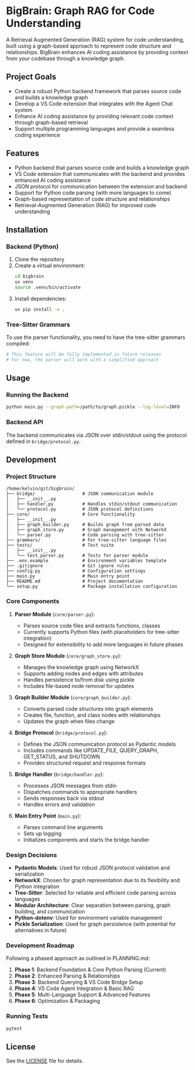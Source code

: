 # BigBrain: Graph RAG for Code Understanding

A Retrieval Augmented Generation (RAG) system for code understanding, built using a graph-based approach to represent code structure and relationships. BigBrain enhances AI coding assistance by providing context from your codebase through a knowledge graph.

## Project Goals

- Create a robust Python backend framework that parses source code and builds a knowledge graph
- Develop a VS Code extension that integrates with the Agent Chat system
- Enhance AI coding assistance by providing relevant code context through graph-based retrieval
- Support multiple programming languages and provide a seamless coding experience

## Features

- Python backend that parses source code and builds a knowledge graph
- VS Code extension that communicates with the backend and provides enhanced AI coding assistance
- JSON protocol for communication between the extension and backend
- Support for Python code parsing (with more languages to come)
- Graph-based representation of code structure and relationships
- Retrieval-Augmented Generation (RAG) for improved code understanding

## Installation

### Backend (Python)

1. Clone the repository
2. Create a virtual environment:
   ```bash
   cd bigbrain
   uv venv
   source .venv/bin/activate
   ```
3. Install dependencies:
   ```bash
   uv pip install -e .
   ```

### Tree-Sitter Grammars

To use the parser functionality, you need to have the tree-sitter grammars compiled:

```bash
# This feature will be fully implemented in future releases
# For now, the parser will work with a simplified approach
```

## Usage

### Running the Backend

```bash
python main.py --graph-path=/path/to/graph.pickle --log-level=INFO
```

### Backend API

The backend communicates via JSON over stdin/stdout using the protocol defined in `bridge/protocol.py`.

## Development

### Project Structure

```
/home/kelvin/git/bigbrain/
├── bridge/                  # JSON communication module
│   ├── __init__.py
│   ├── handler.py           # Handles stdin/stdout communication
│   └── protocol.py          # JSON protocol definitions
├── core/                    # Core functionality
│   ├── __init__.py
│   ├── graph_builder.py     # Builds graph from parsed data
│   ├── graph_store.py       # Graph management with NetworkX
│   └── parser.py            # Code parsing with tree-sitter
├── grammars/                # For tree-sitter language files
├── tests/                   # Test suite
│   ├── __init__.py
│   └── test_parser.py       # Tests for parser module
├── .env.example             # Environment variables template
├── .gitignore               # Git ignore rules
├── config.py                # Configuration settings
├── main.py                  # Main entry point
├── README.md                # Project documentation
└── setup.py                 # Package installation configuration
```

### Core Components

1. **Parser Module** (`core/parser.py`):
   - Parses source code files and extracts functions, classes
   - Currently supports Python files (with placeholders for tree-sitter integration)
   - Designed for extensibility to add more languages in future phases

2. **Graph Store Module** (`core/graph_store.py`):
   - Manages the knowledge graph using NetworkX
   - Supports adding nodes and edges with attributes
   - Handles persistence to/from disk using pickle
   - Includes file-based node removal for updates

3. **Graph Builder Module** (`core/graph_builder.py`):
   - Converts parsed code structures into graph elements
   - Creates file, function, and class nodes with relationships
   - Updates the graph when files change

4. **Bridge Protocol** (`bridge/protocol.py`):
   - Defines the JSON communication protocol as Pydantic models
   - Includes commands like UPDATE_FILE, QUERY_GRAPH, GET_STATUS, and SHUTDOWN
   - Provides structured request and response formats

5. **Bridge Handler** (`bridge/handler.py`):
   - Processes JSON messages from stdin
   - Dispatches commands to appropriate handlers
   - Sends responses back via stdout
   - Handles errors and validation

6. **Main Entry Point** (`main.py`):
   - Parses command line arguments
   - Sets up logging
   - Initializes components and starts the bridge handler

### Design Decisions

- **Pydantic Models**: Used for robust JSON protocol validation and serialization
- **NetworkX**: Chosen for graph representation due to its flexibility and Python integration
- **Tree-Sitter**: Selected for reliable and efficient code parsing across languages
- **Modular Architecture**: Clear separation between parsing, graph building, and communication
- **Python-dotenv**: Used for environment variable management
- **Pickle Serialization**: Used for graph persistence (with potential for alternatives in future)

### Development Roadmap

Following a phased approach as outlined in PLANNING.md:

1. **Phase 1**: Backend Foundation & Core Python Parsing (Current)
2. **Phase 2**: Enhanced Parsing & Relationships
3. **Phase 3**: Backend Querying & VS Code Bridge Setup
4. **Phase 4**: VS Code Agent Integration & Basic RAG
5. **Phase 5**: Multi-Language Support & Advanced Features
6. **Phase 6**: Optimization & Packaging

### Running Tests

```bash
pytest
```

## License

See the [LICENSE](LICENSE) file for details.